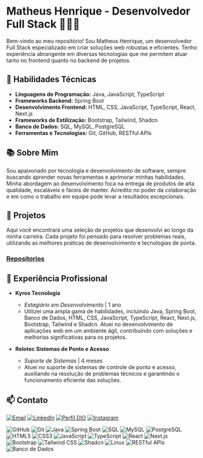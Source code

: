 # Matheus Henrique - Desenvolvedor Full Stack 👨🏻‍💻

Bem-vindo ao meu repositório! Sou Matheus Henrique, um desenvolvedor Full Stack especializado em criar soluções web robustas e eficientes. Tenho experiência abrangente em diversas tecnologias que me permitem atuar tanto no frontend quanto no backend de projetos.

## 🔧 Habilidades Técnicas

- **Linguagens de Programação:** Java, JavaScript, TypeScript
- **Frameworks Backend:** Spring Boot
- **Desenvolvimento Frontend:** HTML, CSS, JavaScript, TypeScript, React, Next.js
- **Frameworks de Estilização:** Bootstrap, Tailwind, Shadcn
- **Banco de Dados:** SQL, MySQL, PostgreSQL
- **Ferramentas e Tecnologias:** Git, GitHub, RESTful APIs

## 📚 Sobre Mim

Sou apaixonado por tecnologia e desenvolvimento de software, sempre buscando aprender novas ferramentas e aprimorar minhas habilidades. Minha abordagem ao desenvolvimento foca na entrega de produtos de alta qualidade, escaláveis e fáceis de manter. Acredito no poder da colaboração e em como o trabalho em equipe pode levar a resultados excepcionais.

## 🚀 Projetos

Aqui você encontrará uma seleção de projetos que desenvolvi ao longo da minha carreira. Cada projeto foi pensado para resolver problemas reais, utilizando as melhores práticas de desenvolvimento e tecnologias de ponta.

### [Repositorios](https://github.com/mat-henriqu?tab=repositories)


## 💼 Experiência Profissional

- **Kyros Tecnologia**
  - *Estagiário em Desenvolvimento* | 1 ano
  - Utilizei uma ampla gama de habilidades, incluindo Java, Spring Boot, Banco de Dados, HTML, CSS, JavaScript, TypeScript, React, Next.js, Bootstrap, Tailwind e Shadcn. Atuei no desenvolvimento de aplicações web em um ambiente ágil, contribuindo com soluções e melhorias significativas para os projetos.

- **Relotec Sistemas de Ponto e Acesso**
  - *Suporte de Sistemas* | 4 meses
  - Atuei no suporte de sistemas de controle de ponto e acesso, auxiliando na resolução de problemas técnicos e garantindo o funcionamento eficiente das soluções.

## 📫 Contato

[![Email](https://img.shields.io/badge/-Email-30A3DC?style=for-the-badge)](mailto:theush933@gmail.com)
[![LinkedIn](https://img.shields.io/badge/LinkedIn-000?style=for-the-badge&logo=linkedin&logoColor=0E76A8)](https://www.linkedin.com/in/mat-henriqu/)
[![Perfil DIO](https://img.shields.io/badge/-Meu%20Perfil%20na%20DIO-30A3DC?style=for-the-badge)](https://www.dio.me/users/mat_henriqu/)
[![Instagram](https://img.shields.io/badge/Instagram-E4405F?style=for-the-badge&logo=instagram&logoColor=white)](https://www.instagram.com/mat_henriqu/)



![GitHub](https://img.shields.io/badge/GitHub-black?logo=github)
![Git](https://img.shields.io/badge/Git-F05032?logo=git&logoColor=white)
![Java](https://img.shields.io/badge/Java-orange?logo=java)
![Spring Boot](https://img.shields.io/badge/Spring_Boot-black?logo=spring)
![SQL](https://img.shields.io/badge/SQL-purple?logo=scripsql)
![MySQL](https://img.shields.io/badge/MySQL-4479A1?logo=mysql&logoColor=white)
![PostgreSQL](https://img.shields.io/badge/PostgreSQL-336791?logo=postgresql&logoColor=white)
![HTML5](https://img.shields.io/badge/HTML5-E34F26?logo=html5&logoColor=white)
![CSS3](https://img.shields.io/badge/CSS3-1572B6?logo=css3&logoColor=white)
![JavaScript](https://img.shields.io/badge/JavaScript-F7DF1E?logo=javascript&logoColor=black)
![TypeScript](https://img.shields.io/badge/TypeScript-007ACC?logo=typescript&logoColor=white)
![React](https://img.shields.io/badge/React-61DAFB?logo=react&logoColor=white)
![Next.js](https://img.shields.io/badge/Next.js-000000?logo=next.js&logoColor=white)
![Bootstrap](https://img.shields.io/badge/Bootstrap-563D7C?logo=bootstrap&logoColor=white)
![Tailwind CSS](https://img.shields.io/badge/Tailwind_CSS-38B2AC?logo=tailwind-css&logoColor=white)
![Shadcn](https://img.shields.io/badge/Shadcn-black?logo=shadcn&logoColor=white)
![Linux](https://img.shields.io/badge/Linux-FCC624?&logo=linux&logoColor=black)
![RESTful APIs](https://img.shields.io/badge/RESTful_APIs-008000?logo=api&logoColor=white)
![Banco de Dados](https://img.shields.io/badge/Banco_de_Dados-blue)
